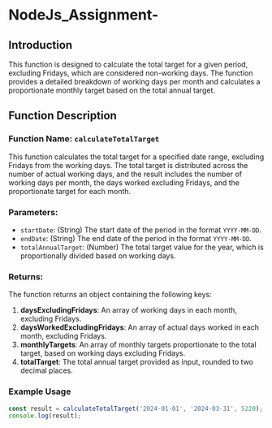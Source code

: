 ﻿# NodeJs_Assignment-
## Introduction
This function is designed to calculate the total target for a given period, excluding Fridays, which are considered non-working days. The function provides a detailed breakdown of working days per month and calculates a proportionate monthly target based on the total annual target.

## Function Description
### Function Name: `calculateTotalTarget`
This function calculates the total target for a specified date range, excluding Fridays from the working days. The total target is distributed across the number of actual working days, and the result includes the number of working days per month, the days worked excluding Fridays, and the proportionate target for each month.

### Parameters:
- `startDate`: (String) The start date of the period in the format `YYYY-MM-DD`.
- `endDate`: (String) The end date of the period in the format `YYYY-MM-DD`.
- `totalAnnualTarget`: (Number) The total target value for the year, which is proportionally divided based on working days.

### Returns:
The function returns an object containing the following keys:
1. **daysExcludingFridays**: An array of working days in each month, excluding Fridays.
2. **daysWorkedExcludingFridays**: An array of actual days worked in each month, excluding Fridays.
3. **monthlyTargets**: An array of monthly targets proportionate to the total target, based on working days excluding Fridays.
4. **totalTarget**: The total annual target provided as input, rounded to two decimal places.

### Example Usage
```javascript
const result = calculateTotalTarget('2024-01-01', '2024-03-31', 5220);
console.log(result);
